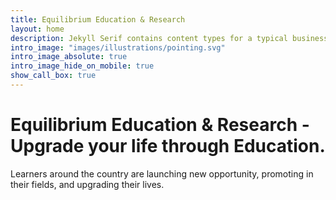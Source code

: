 ```yaml
---
title: Equilibrium Education & Research
layout: home
description: Jekyll Serif contains content types for a typical business website. The theme is fully responsive, blazing fast and artfully illustrated.
intro_image: "images/illustrations/pointing.svg"
intro_image_absolute: true
intro_image_hide_on_mobile: true
show_call_box: true
---
```


# Equilibrium Education & Research - Upgrade your life through Education.

Learners around the country are launching new opportunity, promoting in their fields, and upgrading their lives.
